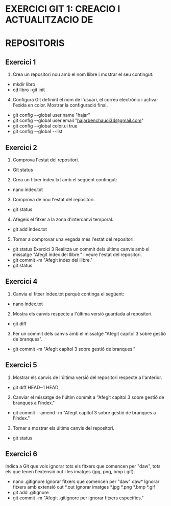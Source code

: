 # EXERCICI GIT 1: CREACIO I ACTUALITZACIO DE
# REPOSITORIS

## Exercici 1

1. Crea un repositori nou amb el nom llibre i mostrar el seu contingut.
- mkdir libro
- cd libro
 -git init
4. Configura Git definint el nom de l'usuari, el correu electrònic i activar l'exida en color.
Mostrar la configuració final.
- git config --global user.name "hajar"
- git config --global user.email "hajarbenchauoi34@gmail.com"
- git config --global color.ui true
- git config --global --list

## Exercici 2

1. Comprova l'estat del repositori.
- Git status
2. Crea un fitxer índex.txt amb el següent contingut:
- nano índex.txt
3. Comprova de nou l'estat del repositori.
- git status
4. Afegeix el fitxer a la zona d'intercanvi temporal.
- git add índex.txt
5. Tornar a comprovar una vegada més l'estat del repositori.
- git status
Exercici 3 Realitza un commit dels últims canvis amb el missatge "Afegit índex del llibre." i veure
l'estat del repositori.
- git commit -m "Afegit índex del llibre."
- git status

## Exercici 4

1. Canvia el fitxer índex.txt perquè continga el següent:
- nano índex.txt
2. Mostra els canvis respecte a l'última versió guardada al repositori.
- git diff
3. Fer un commit dels canvis amb el missatge "Afegit capítol 3 sobre gestió de branques".
-  git commit -m "Afegit capítol 3 sobre gestió de branques."
   
## Exercici 5

1. Mostrar els canvis de l'última versió del repositori respecte a l'anterior.
- git diff HEAD~1 HEAD
2. Canviar el missatge de l'últim commit a "Afegit capítol 3 sobre gestió de branques a
l'índex."
- git commit --amend -m "Afegit capítol 3 sobre gestió de branques a l'índex."
3. Tornar a mostrar els últims canvis del repositori.
- git status
  
## Exercici 6

 Indica a Git que vols ignorar tots els fitxers que comencen per "daw", tots els que tenen
l'extensió out i les imatges (jpg, png, bmp i gif).
- nano .gitignore
 Ignorar fitxers que comencen per "daw"
daw*
 Ignorar fitxers amb extensió out
*.out
 Ignorar imatges
*.jpg
*.png
*.bmp
*.gif
- git add .gitignore
- git commit -m "Afegit .gitignore per ignorar fitxers específics."
